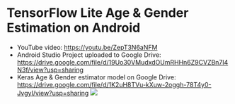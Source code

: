 # TensorFlow Lite Age & Gender Estimation on Android
- YouTube video: https://youtu.be/ZepT3N6aNFM
- Android Studio Project uploaded to Google Drive: https://drive.google.com/file/d/19Uo30VMudxdOUmRHHn6Z9CVZBn7l4N3f/view?usp=sharing
- Keras Age & Gender estimator model on Google Drive: https://drive.google.com/file/d/1K2uH8TVu-kXuw-2oggh-78T4y0-JvgyI/view?usp=sharing
[<img src="https://img.youtube.com/vi/ZepT3N6aNFM/maxresdefault.jpg">](https://youtu.be/ZepT3N6aNFM)
